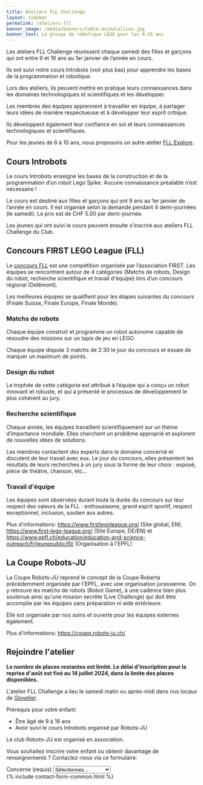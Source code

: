 ```yaml
---
title: Ateliers FLL Challenge
layout: sidebar
permalink: /ateliers-fll
banner_image: /media/banners/table-animalallies.jpg
banner_text: Le groupe de robotique LEGO pour les 9-16 ans
---
```


Les ateliers FLL Challenge réunissent chaque samedi des filles et garçons qui ont entre 9 et 16 ans au 1er janvier de l’année en cours.

Ils ont suivi notre cours Introbots (voir plus bas) pour apprendre les bases de la programmation et robotique.

Lors des ateliers, ils peuvent mettre en pratique leurs connaissances dans les domaines technologiques et scientifiques et les développer.

Les membres des équipes apprennent à travailler en équipe, à partager leurs idées de manière respectueuse et à développer leur esprit critique.

Ils développent également leur confiance en soi et leurs connaissances technologiques et scientifiques.

Pour les jeunes de 6 à 10 ans, nous proposons un autre atelier [FLL Explore](/ateliers-fll-explore).

## Cours Introbots

Le cours Introbots enseigne les bases de la construction et de la programmation d’un robot Lego Spike. Aucune connaissance préalable n’est nécessaire !

Le cours est destiné aux filles et garçons qui ont 9 ans au 1er janvier de l’année en cours. Il est organisé selon la demande pendant 4 demi-journées (le samedi). Le prix est de CHF 5.00 par demi-journée.

Les jeunes qui ont suivi le cours peuvent ensuite s’inscrire aux ateliers FLL Challenge du Club.

## Concours FIRST LEGO League (FLL)

Le [concours FLL](https://www.firstlegoleague.org/) est une compétition organisée par l’association FIRST. Les équipes se rencontrent autour de 4 catégories (Matchs de robots, Design du robot, recherche scientifique et travail d'équipe) lors d’un concours régional (Delémont).

Les meilleures équipes se qualifient pour les étapes suivantes du concours (Finale Suisse, Finale Europe, Finale Monde).

### Matchs de robots

Chaque équipe construit et programme un robot autonome capable de résoudre des missions sur un tapis de jeu en LEGO.

Chaque équipe dispute 3 matchs de 2:30 le jour du concours et essaie de marquer un maximum de points.

### Design du robot

Le trophée de cette catégorie est attribué à l’équipe qui a conçu un robot innovant et robuste, et qui a présenté le processus de développement le plus cohérent au jury.

### Recherche scientifique

Chaque année, les équipes travaillent scientifiquement sur un thème d’importance mondiale. Elles cherchent un problème approprié et explorent de nouvelles idées de solutions.

Les membres contactent des experts dans le domaine concerné et discutent de leur travail avec eux. Le jour du concours, elles présentent les résultats de leurs recherches à un jury sous la forme de leur choix : exposé, pièce de théâtre, chanson, etc…

### Travail d'équipe

Les équipes sont observées durant toute la durée du concours sur leur respect des valeurs de la FLL : enthousiasme, grand esprit sportif, respect exceptionnel, inclusion, soutien aux autres.

Plus d'informations: <https://www.firstlegoleague.org/> (Site global, EN),
<https://www.first-lego-league.org/> (Site Europe, DE/EN)
et <https://www.epfl.ch/education/education-and-science-outreach/fr/jeunepublic/fll/> (Organisation à l'EPFL)

## La Coupe Robots-JU

La Coupe Robots-JU reprend le concept de la Coupe Roberta précédemment organisée par l'EPFL, avec une organisation jurassienne.
On y retrouve les matchs de robots (Robot Game), à une cadence bien plus soutenue ainsi
qu'une mission secrète (Live Challenge) qui doit être accomplie par les équipes sans préparation ni aide extérieure.

Elle est organisée par nos soins et ouverte pour les équipes externes également.

Plus d'informations: <https://coupe.robots-ju.ch/>

<!-- section -->

## Rejoindre l'atelier

**Le nombre de places restantes est limité. Le délai d'inscription pour la reprise d'août est fixé au 14 juillet 2024, dans la limite des places disponibles.**

L'atelier FLL Challenge a lieu le samedi matin ou après-midi dans nos locaux de [Glovelier](https://www.google.ch/maps/place/Rue+des+Places+7,+2855+Glovelier/@47.3390915,7.2066171,17z/data=!3m1!4b1!4m5!3m4!1s0x4791e4df12d571d5:0xfc3cb407ccf2c65f!8m2!3d47.3390879!4d7.2088058?hl=fr).

Prérequis pour votre enfant:

- Être âgé de 9 à 16 ans
- Avoir suivi le cours Introbots organisé par Robots-JU

Le club Robots-JU est organisé en association.

Vous souhaitez inscrire votre enfant ou obtenir davantage de renseignements ?
Contactez-nous via ce formulaire:

<form method="post" action="{{ site.contact_form_url }}">
    <div class="form-group">
        <label for="subject">Concerne (requis)</label>
        <select class="form-control" name="subject" id="subject" required>
            <option hidden disabled selected>Sélectionnez...</option>
            <option>Cours Introbots</option>
            <option>Atelier FLL Challenge</option>
            <option>Atelier FLL Explore</option>
            <option>Autre</option>
        </select>
    </div>
    {% include contact-form-common.html %}
</form>
